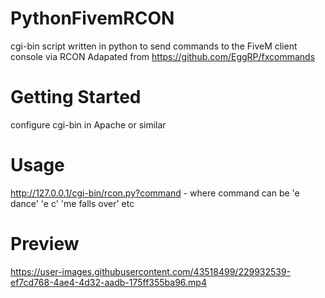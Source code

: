 # PythonFivemRCON

cgi-bin script written in python to send commands to the FiveM client console via RCON
Adapated from https://github.com/EggRP/fxcommands

# Getting Started

configure cgi-bin in Apache or similar

# Usage

http://127.0.0.1/cgi-bin/rcon.py?command - where command can be 'e dance' 'e c' 'me falls over' etc

# Preview
https://user-images.githubusercontent.com/43518499/229932539-ef7cd768-4ae4-4d32-aadb-175ff355ba96.mp4

